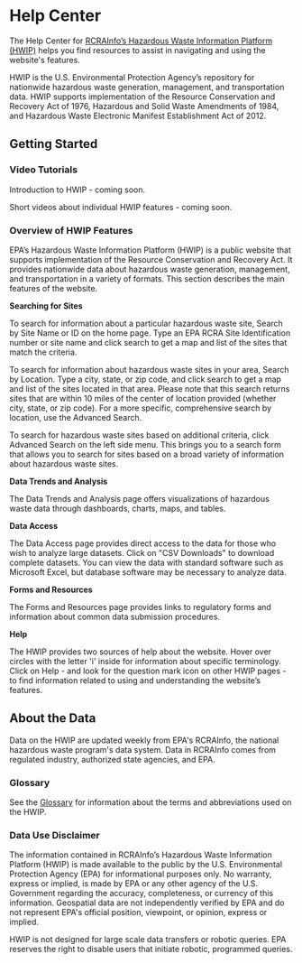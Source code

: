 # Help Center

The Help Center for [RCRAInfo’s Hazardous Waste Information Platform (HWIP)](https://rcrapublic.epa.gov/rcra-hwip/) helps you find resources to assist in navigating and using the website's features. 

HWIP is the U.S. Environmental Protection Agency’s repository for nationwide hazardous waste generation, management, and transportation data. HWIP supports implementation of the Resource Conservation and Recovery Act of 1976, Hazardous and Solid Waste Amendments of 1984, and Hazardous Waste Electronic Manifest Establishment Act of 2012.

## Getting Started

### Video Tutorials

Introduction to HWIP - coming soon.

Short videos about individual HWIP features - coming soon.

### Overview of HWIP Features

EPA’s Hazardous Waste Information Platform (HWIP) is a public website that supports implementation of the Resource Conservation and Recovery Act. It provides nationwide data about hazardous waste generation, management, and transportation in a variety of formats. This section describes the main features of the website.

**Searching for Sites**

To search for information about a particular hazardous waste site, Search by Site Name or ID on the home page. Type an EPA RCRA Site Identification number or site name and click search to get a map and list of the sites that match the criteria. 

To search for information about hazardous waste sites in your area, Search by Location. Type a city, state, or zip code, and click search to get a map and list of the sites located in that area. Please note that this search returns sites that are within 10 miles of the center of location provided (whether city, state, or zip code). For a more specific, comprehensive search by location, use the Advanced Search.

To search for hazardous waste sites based on additional criteria, click Advanced Search on the left side menu. This brings you to a search form that allows you to search for sites based on a broad variety of information about hazardous waste sites.

**Data Trends and Analysis**

The Data Trends and Analysis page offers visualizations of hazardous waste data through dashboards, charts, maps, and tables.

**Data Access**

The Data Access page provides direct access to the data for those who wish to analyze large datasets. Click on "CSV Downloads" to download complete datasets. You can view the data with standard software such as Microsoft Excel, but database software may be necessary to analyze data.

**Forms and Resources**

The Forms and Resources page provides links to regulatory forms and information about common data submission procedures.

**Help**

The HWIP provides two sources of help about the website. Hover over circles with the letter 'i' inside for information about specific terminology. Click on Help - and look for the question mark icon on other HWIP pages - to find information related to using and understanding the website’s features.

## About the Data

Data on the HWIP are updated weekly from EPA's RCRAInfo, the national hazardous waste program's data system. Data in RCRAInfo comes from regulated industry, authorized state agencies, and EPA.

### Glossary

See the [Glossary](https://usepa.github.io/hwip/data/terms-glossary/) for information about the terms and abbreviations used on the HWIP.

### Data Use Disclaimer

The information contained in RCRAInfo’s Hazardous Waste Information Platform (HWIP) is made available to the public by the U.S. Environmental Protection Agency (EPA) for informational purposes only. No warranty, express or implied, is made by EPA or any other agency of the U.S. Government regarding the accuracy, completeness, or currency of this information. Geospatial data are not independently verified by EPA and do not represent EPA's official position, viewpoint, or opinion, express or implied.

HWIP is not designed for large scale data transfers or robotic queries. EPA reserves the right to disable users that initiate robotic, programmed queries.
